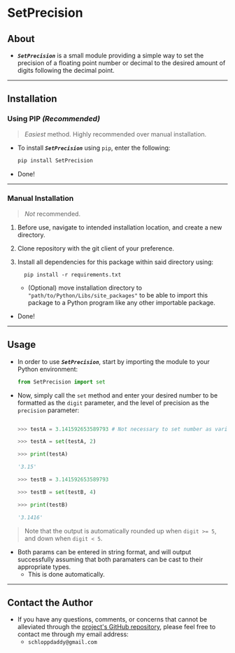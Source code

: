 # SetPrecision

## About

- _**`SetPrecision`**_ is a small module providing a simple way to set the precision of a floating point number or decimal to the desired amount of digits following the decimal point.

---

## Installation

### Using PIP _(Recommended)_

> _Easiest_ method. Highly recommended over manual installation.

- To install _**`SetPrecision`**_ using `pip`, enter the following:

  ```python
  pip install SetPrecision
  ```

- Done!

---

### Manual Installation

> _Not_ recommended.

1. Before use, navigate to intended installation location, and create a new directory.

2. Clone repository with the git client of your preference.

3. Install all dependencies for this package within said directory using:

   ```text
     pip install -r requirements.txt
   ```

   - (Optional) move installation directory to `"path/to/Python/Libs/site_packages"` to be able to import this package to a Python program like any other importable package.

- Done!

---

## Usage

- In order to use _**`SetPrecision`**_, start by importing the module to your Python environment:

  ```python
  from SetPrecision import set
  ```

- Now, simply call the `set` method and enter your desired number to be formatted as the `digit` parameter, and the level of precision as the `precision` parameter:

  ```python

  >>> testA = 3.141592653589793 # Not necessary to set number as variable.

  >>> testA = set(testA, 2)

  >>> print(testA)

  '3.15'

  >>> testB = 3.141592653589793

  >>> testB = set(testB, 4)

  >>> print(testB)

  '3.1416'
  ```

> Note that the output is automatically rounded up when `digit >= 5`, and down when `digit < 5`.

- Both params can be entered in string format, and will output successfully assuming that both paramaters can be cast to their appropriate types.
  - This is done automatically.

---

## Contact the Author

- If you have any questions, comments, or concerns that cannot be alleviated through the [project's GitHub repository](https://github.com/schlopp96/SetPrecision), please feel free to contact me through my email address:
  - `schloppdaddy@gmail.com`
